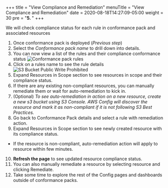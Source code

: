 +++
title = "View Compliance and Remediation"
menuTitle = "View Compliance and Remediation"
date = 2020-08-18T14:27:09-05:00
weight = 30
pre = "<b>5. </b>"
+++

We will check compliance status for each rule in conformance pack and associated resources

1. Once conformance pack is deployed (*Previous step*)
2. Select the *Conformance pack name* to drill down into details.
3. You can now view a list of the rules and their compliance conformance status 
![Conformance pack rules](../../../images/04-config-conformance-pack-rules.png)
4. Click on a rules name to see the rule details
![S3 Bucket Public Write Prohibited](../../../images/04-config-S3BucketPublicWriteProhibited.png)
5. Expand Resources in Scope section to see resources in scope and their compliance status. 
6. If there are any existing non-compliant resources, you can manually remediate them or wait for auto-remediation to kick in.
7. (Optional) *To see auto-remediation in action on a new resource, create a new s3 bucket using S3 Console. AWS Config will discover the resource and mark it as non-compliant if it is not following S3 Best Practices.*
8. Go back to Conformance Pack details and select a rule with remediation action.
9. Expand Resources in Scope section to see newly created resource with its compliance status. 
- If the resource is non-compliant, auto-remediation action will apply to resource within few minutes.
10. **Refresh the page** to see updated resource compliance status.
11. You can also manually remediate a resource by selecting resource and clicking Remediate.
12. Take some time to explore the rest of the Config pages and dashboards outside of conformance packs.